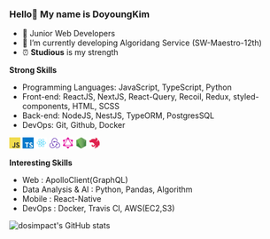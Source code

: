 

### Hello👋 My name is DoyoungKim


- 🚀 Junior Web Developers   
- 🌱 I’m currently developing Algoridang Service (SW-Maestro-12th)
- ⏰ **Studious** is my strength


**Strong Skills**  
- Programming Languages: JavaScript, TypeScript, Python  
- Front-end: ReactJS, NextJS, React-Query, Recoil, Redux, styled-components, HTML, SCSS
- Back-end: NodeJS, NestJS, TypeORM, PostgresSQL
- DevOps: Git, Github, Docker

<code><img height="20" src="https://raw.githubusercontent.com/github/explore/80688e429a7d4ef2fca1e82350fe8e3517d3494d/topics/javascript/javascript.png"></code>
<code><img height="20" src="https://raw.githubusercontent.com/github/explore/80688e429a7d4ef2fca1e82350fe8e3517d3494d/topics/typescript/typescript.png"></code>
<code><img height="20" src="https://raw.githubusercontent.com/github/explore/80688e429a7d4ef2fca1e82350fe8e3517d3494d/topics/react/react.png"></code>
<code><img height="20" src="https://raw.githubusercontent.com/github/explore/80688e429a7d4ef2fca1e82350fe8e3517d3494d/topics/redux/redux.png"></code>
<code><img height="20" src="https://raw.githubusercontent.com/github/explore/5c058a388828bb5fde0bcafd4bc867b5bb3f26f3/topics/graphql/graphql.png"></code>
<code><img height="20" src="https://raw.githubusercontent.com/github/explore/80688e429a7d4ef2fca1e82350fe8e3517d3494d/topics/nodejs/nodejs.png"></code>
<code><img height="20" src="https://raw.githubusercontent.com/github/explore/37c71fdca4e12086faf8c7009793d2eb588c914e/topics/nestjs/nestjs.png"></code>

**Interesting Skills**  
- Web : ApolloClient(GraphQL)
- Data Analysis & AI : Python, Pandas, Algorithm  
- Mobile : React-Native  
- DevOps : Docker, Travis CI, AWS(EC2,S3)  

![dosimpact's GitHub stats](https://github-readme-stats.vercel.app/api?username=dosimpact&show_icons=true&theme=radical)

<!--
**DosImpact/dosimpact** is a ✨ _special_ ✨ repository because its `README.md` (this file) appears on your GitHub profile.

Here are some ideas to get you started:

- 🔭 I’m currently working on ...
- 🌱 I’m currently learning ...
- 👯 I’m looking to collaborate on ...
- 🤔 I’m looking for help with ...
- 💬 Ask me about ...
- 📫 How to reach me: ...
- 😄 Pronouns: ...
- ⚡ Fun fact: ...

[![Tech Blog Badge](http://img.shields.io/badge/-Tech%20blog-000000?style=flat-square&logo=notion&link=https://www.notion.so/dosimpact/Kim-Do-Young-623609d5699849b3a5db5b1cc248c609/)](https://www.notion.so/dosimpact/Kim-Do-Young-623609d5699849b3a5db5b1cc248c609) 
[![Linkedin Badge](https://img.shields.io/badge/-LinkedIn-blue?style=flat-square&logo=Linkedin&logoColor=white&link=https://www.linkedin.com/in/#/)](https://www.linkedin.com/in/#/) 
[![Facebook Badge](https://img.shields.io/badge/Facebook-1877f2?style=flat-square&logo=facebook&logoColor=white&link=https://www.facebook.com/profile.php?id=100003114476990)](https://www.facebook.com/profile.php?id=100003114476990) 
[![Instagram Badge](https://img.shields.io/badge/Instagram-ff69b4?style=flat-square&logo=instagram&logoColor=white&link=https://www.instagram.com/ypd03008//)](https://www.instagram.com/ypd03008/)

-->
